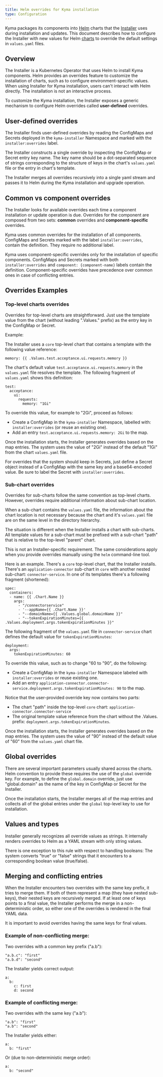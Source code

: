 ```yaml
---
title: Helm overrides for Kyma installation
type: Configuration
---
```


Kyma packages its components into [Helm](https://github.com/helm/helm/tree/master/docs) charts that the [Installer](https://github.com/kyma-project/kyma/tree/master/components/installer) uses during installation and updates.
This document describes how to configure the Installer with new values for Helm [charts](https://github.com/helm/helm/blob/master/docs/charts.md) to override the default settings in `values.yaml` files.

## Overview

The Installer is a Kubernetes Operator that uses Helm to install Kyma components.
Helm provides an overrides feature to customize the installation of charts, such as to configure environment-specific values.
When using Installer for Kyma installation, users can't interact with Helm directly. The installation is not an interactive process.

To customize the Kyma installation, the Installer exposes a generic mechanism to configure Helm overrides called **user-defined** overrides.

## User-defined overrides

The Installer finds user-defined overrides by reading the ConfigMaps and Secrets deployed in the `kyma-installer` Namespace and marked with the `installer:overrides` label.

The Installer constructs a single override by inspecting the ConfigMap or Secret entry key name. The key name should be a dot-separated sequence of strings corresponding to the structure of keys in the chart's `values.yaml` file or the entry in chart's template.

The Installer merges all overrides recursively into a single yaml stream and passes it to Helm during the Kyma installation and upgrade operation.

## Common vs component overrides

The Installer looks for available overrides each time a component installation or update operation is due.
Overrides for the component are composed from two sets: **common** overrides and **component-specific** overrides.

Kyma uses common overrides for the installation of all components. ConfigMaps and Secrets marked with the label `installer:overrides`, contain the definition. They require no additional label.

Kyma uses component-specific overrides only for the installation of specific components. ConfigMaps and Secrets marked with both `installer:overrides` and `component: {component-name}` labels contain the definition. Component-specific overrides have precedence over common ones in case of conflicting entries.


## Overrides Examples

### Top-level charts overrides

Overrides for top-level charts are straightforward. Just use the template value from the chart (without leading ".Values." prefix) as the entry key in the ConfigMap or Secret.

Example:

The Installer uses a `core` top-level chart that contains a template with the following value reference:
```
memory: {{ .Values.test.acceptance.ui.requests.memory }}
```
The chart's default value `test.acceptance.ui.requests.memory` in the `values.yaml` file resolves the template.
The following fragment of `values.yaml` shows this definition:
```
test:
  acceptance:
    ui:
      requests:
        memory: "1Gi"
```

To override this value, for example to "2Gi", proceed as follows:
- Create a ConfigMap in the `kyma-installer` Namespace, labelled with: `installer:overrides` (or reuse an existing one).
- Add an entry `test.acceptance.ui.requests.memory: 2Gi` to the map.

Once the installation starts, the Installer generates overrides based on the map entries. The system uses the value of "2Gi" instead of the default "1Gi" from the chart `values.yaml` file.

For overrides that the system should keep in Secrets, just define a Secret object instead of a ConfigMap with the same key and a base64-encoded value. Be sure to label the Secret with `installer:overrides`.


### Sub-chart overrides

Overrides for sub-charts follow the same convention as top-level charts. However, overrides require additional information about sub-chart location.

When a sub-chart contains the `values.yaml` file, the information about the chart location is not necessary because the chart and it's `values.yaml` file are on the same level in the directory hierarchy.

The situation is different when the Installer installs a chart with sub-charts.
All template values for a sub-chart must be prefixed with a sub-chart "path" that is relative to the top-level "parent" chart.

This is not an Installer-specific requirement. The same considerations apply when you provide overrides manually using the `helm` command-line tool.

Here is an example.
There's a `core` top-level chart, that the Installer installs.
There's an `application-connector` sub-chart in `core` with another nested sub-chart: `connector-service`.
In one of its templates there's a following fragment (shortened):

```
spec:
  containers:
  - name: {{ .Chart.Name }}
	args:
	  - "/connectorservice"
	  - '--appName={{ .Chart.Name }}'
	  - "--domainName={{ .Values.global.domainName }}"
	  - "--tokenExpirationMinutes={{ .Values.deployment.args.tokenExpirationMinutes }}"
```

The following fragment of the `values.yaml` file in `connector-service` chart defines the default value for `tokenExpirationMinutes`:

```
deployment:
  args:
    tokenExpirationMinutes: 60
```

To override this value, such as to change "60 to "90", do the following:

- Create a ConfigMap in the `kyma-installer` Namespace labeled with `installer:overrides` or reuse existing one.
- Add an entry `application-connector.connector-service.deployment.args.tokenExpirationMinutes: 90` to the map.

Notice that the user-provided override key now contains two parts:

- The chart "path" inside the top-level `core` chart: `application-connector.connector-service`
- The original template value reference from the chart without the .Values. prefix: `deployment.args.tokenExpirationMinutes`.

Once the installation starts, the Installer generates overrides based on the map entries. The system uses the value of "90" instead of the default value of "60" from the `values.yaml` chart file.


## Global overrides

There are several important parameters usually shared across the charts.
Helm convention to provide these requires the use of the `global` override key.
For example, to define the `global.domain` override, just use "global.domain" as the name of the key in ConfigMap or Secret for the Installer.

Once the installation starts, the Installer merges all of the map entries and collects all of the global entries under the `global` top-level key to use for installation.


## Values and types

Installer generally recognizes all override values as strings. It internally renders overrides to Helm as a YAML stream with only string values.

There is one exception to this rule with respect to handling booleans:
The system converts "true" or "false" strings that it encounters to a corresponding boolean value (true/false).


## Merging and conflicting entries

When the Installer encounters two overrides with the same key prefix, it tries to merge them.
If both of them represent a map (they have nested sub-keys), their nested keys are recursively merged.
If at least one of keys points to a final value, the Installer performs the merge in a non-deterministic order, so either one of the overrides is rendered in the final YAML data.

It is important to avoid overrides having the same keys for final values.


### Example of non-conflicting merge:

Two overrides with a common key prefix ("a.b"):

```
"a.b.c": "first"
"a.b.d": "second"
```

The Installer yields correct output:

```
a:
  b:
    c: first
    d: second
```

### Example of conflicting merge:

Two overrides with the same key ("a.b"):

```
"a.b": "first"
"a.b": "second"
```

The Installer yields either:

```
a:
  b: "first"
```

Or (due to non-deterministic merge order):

```
a:
  b: "second"
```
